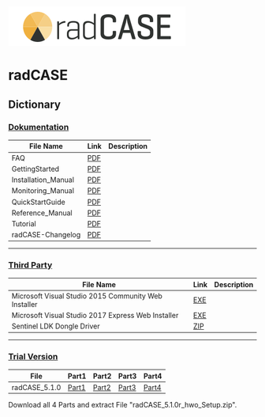 ![](https://github.com/IMACS-GmbH/radCASE/blob/main/radCASE_logo_start_%402x.png)
# radCASE

## Dictionary

### [Dokumentation](https://github.com/IMACS-GmbH/radCASE/tree/main/Documentation "Dokumentation")

| File Name           | Link                                                                                              | Description   |
|---------------------|---------------------------------------------------------------------------------------------------|---------------|
| FAQ                 | [PDF](https://github.com/IMACS-GmbH/radCASE/raw/main/Documentation/FAQ.pdf "PDF")                 |               |
| GettingStarted      | [PDF](https://github.com/IMACS-GmbH/radCASE/raw/main/Documentation/GettingStarted.pdf "PDF")      |               |
| Installation_Manual | [PDF](https://github.com/IMACS-GmbH/radCASE/raw/main/Documentation/Installation_Manual.pdf "PDF") |               |
| Monitoring_Manual   | [PDF](https://github.com/IMACS-GmbH/radCASE/raw/main/Documentation/Monitoring_Manual.pdf "PDF")   |               |
| QuickStartGuide     | [PDF](https://github.com/IMACS-GmbH/radCASE/raw/main/Documentation/QuickStartGuide.pdf "PDF")     |               |
| Reference_Manual    | [PDF](https://github.com/IMACS-GmbH/radCASE/raw/main/Documentation/Reference_Manual.pdf "PDF")    |               |
| Tutorial            | [PDF](https://github.com/IMACS-GmbH/radCASE/raw/main/Documentation/Tutorial.pdf "PDF")            |               |
| radCASE-Changelog   | [PDF](https://github.com/IMACS-GmbH/radCASE/raw/main/Documentation/radCASE-Changelog.pdf "PDF")  |               |
------------------------

### [Third Party](https://github.com/IMACS-GmbH/radCASE/tree/main/Third%20Party "Third Party")

| File Name           | Link                                                                                              | Description   |
|---------------------|---------------------------------------------------------------------------------------------------|---------------|
| Microsoft Visual Studio 2015 Community Web Installer  | [EXE](https://github.com/IMACS-GmbH/radCASE/raw/main/Third%20Party/Microsoft%20Visual%20Studio%202015%20Community%20Web%20Installer.exe "EXE")           |               |
| Microsoft Visual Studio 2017 Express Web Installer    | [EXE](https://github.com/IMACS-GmbH/radCASE/raw/main/Third%20Party/Microsoft%20Visual%20Studio%202017%20Express%20Web%20Installer.exe "EXE")             |               |
| Sentinel LDK Dongle Driver                            | [ZIP](https://github.com/IMACS-GmbH/radCASE/raw/main/Third%20Party/Sentinel%20LDK%20Dongle%20Driver.zip "ZIP")                                                                                                                                   |               |
------------------------

### [Trial Version](https://github.com/IMACS-GmbH/radCASE/tree/main/Installer "Trial Version")

|File           |  Part1    |  Part2    | Part3     | Part4    |
|---------------|-----------|-----------|-----------|----------|
| radCASE_5.1.0 | [Part1](https://github.com/IMACS-GmbH/radCASE/raw/main/Installer/radCASE_5.1.0r_hwo_Setup.part1.rar "Part1") | [Part2](https://github.com/IMACS-GmbH/radCASE/raw/main/Installer/radCASE_5.1.0r_hwo_Setup.part2.rar "Part2") | [Part3](https://github.com/IMACS-GmbH/radCASE/raw/main/Installer/radCASE_5.1.0r_hwo_Setup.part3.rar  "Part3") | [Part4](https://github.com/IMACS-GmbH/radCASE/raw/main/Installer/radCASE_5.1.0r_hwo_Setup.part4.rar "Part4") |

Download all 4 Parts and extract File "radCASE_5.1.0r_hwo_Setup.zip". 
